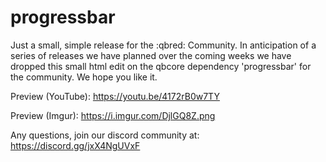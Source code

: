 # progressbar

Just a small, simple release for the :qbred: Community.
In anticipation of a series of releases we have planned over the coming weeks we have dropped this small html edit on the qbcore dependency 'progressbar' for the community. We hope you like it. 

Preview (YouTube):
https://youtu.be/4172rB0w7TY

Preview (Imgur):
https://i.imgur.com/DjlGQ8Z.png

Any questions, join our discord community at:
https://discord.gg/jxX4NgUVxF

